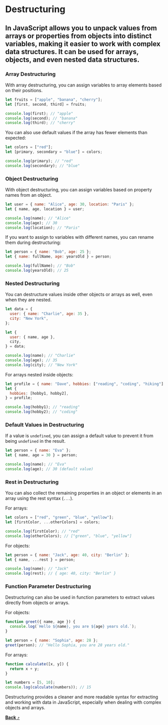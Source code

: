 # **Destructuring**

## In JavaScript allows you to unpack values from arrays or properties from objects into distinct variables, making it easier to work with complex data structures. It can be used for arrays, objects, and even nested data structures.

### Array Destructuring

With array destructuring, you can assign variables to array elements based on their positions.

```js
let fruits = ["apple", "banana", "cherry"];
let [first, second, third] = fruits;

console.log(first); // "apple"
console.log(second); // "banana"
console.log(third); // "cherry"
```

You can also use default values if the array has fewer elements than expected:

```js
let colors = ["red"];
let [primary, secondary = "blue"] = colors;

console.log(primary); // "red"
console.log(secondary); // "blue"
```

### Object Destructuring

With object destructuring, you can assign variables based on property names from an object.

```js
let user = { name: "Alice", age: 30, location: "Paris" };
let { name, age, location } = user;

console.log(name); // "Alice"
console.log(age); // 30
console.log(location); // "Paris"
```

If you want to assign to variables with different names, you can rename them during destructuring:

```js
let person = { name: "Bob", age: 25 };
let { name: fullName, age: yearsOld } = person;

console.log(fullName); // "Bob"
console.log(yearsOld); // 25
```

### Nested Destructuring

You can destructure values inside other objects or arrays as well, even when they are nested.

```js
let data = {
  user: { name: "Charlie", age: 35 },
  city: "New York",
};

let {
  user: { name, age },
  city,
} = data;

console.log(name); // "Charlie"
console.log(age); // 35
console.log(city); // "New York"
```

For arrays nested inside objects:

```js
let profile = { name: "Dave", hobbies: ["reading", "coding", "hiking"] };
let {
  hobbies: [hobby1, hobby2],
} = profile;

console.log(hobby1); // "reading"
console.log(hobby2); // "coding"
```

### Default Values in Destructuring

If a value is `undefined`, you can assign a default value to prevent it from being `undefined` in the result.

```js
let person = { name: "Eva" };
let { name, age = 30 } = person;

console.log(name); // "Eva"
console.log(age); // 30 (default value)
```

### Rest in Destructuring

You can also collect the remaining properties in an object or elements in an array using the rest syntax (`...`).

For arrays:

```js
let colors = ["red", "green", "blue", "yellow"];
let [firstColor, ...otherColors] = colors;

console.log(firstColor); // "red"
console.log(otherColors); // ["green", "blue", "yellow"]
```

For objects:

```js
let person = { name: "Jack", age: 40, city: "Berlin" };
let { name, ...rest } = person;

console.log(name); // "Jack"
console.log(rest); // { age: 40, city: "Berlin" }
```

### Function Parameter Destructuring

Destructuring can also be used in function parameters to extract values directly from objects or arrays.

For objects:

```js
function greet({ name, age }) {
  console.log(`Hello ${name}, you are ${age} years old.`);
}

let person = { name: "Sophia", age: 28 };
greet(person); // "Hello Sophia, you are 28 years old."
```

For arrays:

```js
function calculate([x, y]) {
  return x + y;
}

let numbers = [5, 10];
console.log(calculate(numbers)); // 15
```

Destructuring provides a cleaner and more readable syntax for extracting and working with data in JavaScript, especially when dealing with complex objects and arrays.

[**Back** ⤴️](https://github.com/Stei-ITstudents/Javascript-Concepts_Before-ReactJs/tree/main#readme)
